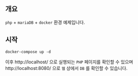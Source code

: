 ## 개요

`php` + `mariaDB` + `docker` 환경 예제입니다.

## 시작

```shell
docker-compose up -d
```

이후 http://localhost/ 으로 실행되는 `PHP` 페이지를 확인할 수 있으며 http://localhost:8080/ 으로 `웹` 상에서 `DB` 를 확인할 수 있습니다.
